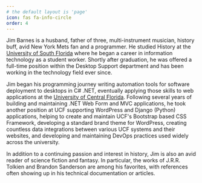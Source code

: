 ```yaml
---
# the default layout is 'page'
icon: fas fa-info-circle
order: 4
---
```


Jim Barnes is a husband, father of three, multi-instrument musician, history buff, avid New York Mets fan and a programmer. He studied History at the [University of South Florida](https://www.usf.edu) where he began a career in information technology as a student worker. Shortly after graduation, he was offered a full-time position within the Desktop Support department and has been working in the technology field ever since.

Jim began his programming journey writing automation tools for software deployment to desktops in C# .NET, eventually applying those skills to web applications at the [University of Central Florida](https://www.ucf.edu). Following several years of building and maintaining .NET Web Form and MVC applications, he took another position at UCF supporting WordPress and Django (Python) applications, helping to create and maintain UCF's Bootstrap based CSS Framework, developing a standard brand theme for WordPress, creating countless data integrations between various UCF systems and their websites, and developing and maintaining DevOps practices used widely across the university.

In addition to a continuing passion and interest in history, Jim is also an avid reader of science fiction and fantasy. In particular, the works of J.R.R. Tolkien and Brandon Sanderson are among his favorites, with references often showing up in his technical documentation or articles.
